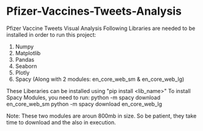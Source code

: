 # Pfizer-Vaccines-Tweets-Analysis
Pfizer Vaccine Tweets Visual Analysis
Following Libraries are needed to be installed in order to run this project:
1. Numpy
2. Matplotlib
3. Pandas
4. Seaborn
5. Plotly
6. Spacy (Along with 2 modules: en_core_web_sm & en_core_web_lg)

These Liberaries can be installed using "pip install <lib_name>"
To install Spacy Modules, you need to run:
python -m spacy download en_core_web_sm
python -m spacy download en_core_web_lg

Note: These two modules are aroun 800mb in size. So be patient, they take time to download and the also in execution.
